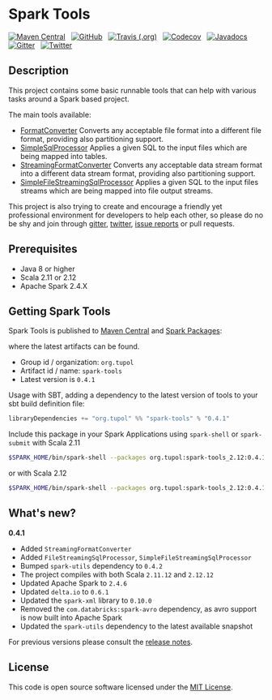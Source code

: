 # Spark Tools #

[![Maven Central](https://img.shields.io/maven-central/v/org.tupol/spark-tools_2.12.svg)][maven-central] &nbsp;
[![GitHub](https://img.shields.io/github/license/tupol/spark-tools.svg)][license] &nbsp; 
[![Travis (.org)](https://img.shields.io/travis/tupol/spark-tools.svg)][travis.org] &nbsp; 
[![Codecov](https://img.shields.io/codecov/c/github/tupol/spark-tools.svg)][codecov] &nbsp;
[![Javadocs](https://www.javadoc.io/badge/org.tupol/spark-tools_2.12.svg)][javadocs] &nbsp;
[![Gitter](https://badges.gitter.im/spark-tools/community.svg)][gitter] &nbsp; 
[![Twitter](https://img.shields.io/twitter/url/https/_tupol.svg?color=%2317A2F2)][twitter] &nbsp; 

## Description ##
This project contains some basic runnable tools that can help with various tasks around a Spark based project.

The main tools available:
- [FormatConverter](docs/format-converter.md) Converts any acceptable file format into a different
  file format, providing also partitioning support.
- [SimpleSqlProcessor](docs/sql-processor.md) Applies a given SQL to the input files which are 
  being mapped into tables.
- [StreamingFormatConverter](docs/streaming-format-converter.md) Converts any acceptable data 
  stream format into a different data stream format, providing also partitioning support.
- [SimpleFileStreamingSqlProcessor](docs/file-streaming-sql-processor.md) Applies a given SQL to the input files streams which are being mapped into file output streams.

This project is also trying to create and encourage a friendly yet professional environment 
for developers to help each other, so please do no be shy and join through [gitter], [twitter], 
[issue reports](https://github.com/tupol/spark-tools/issues/new/choose) or pull requests.


## Prerequisites ##

* Java 8 or higher
* Scala 2.11 or 2.12
* Apache Spark 2.4.X


## Getting Spark Tools ##

Spark Tools is published to [Maven Central][maven-central] and [Spark Packages][spark-packages]:

where the latest artifacts can be found.

- Group id / organization: `org.tupol`
- Artifact id / name: `spark-tools`
- Latest version is `0.4.1`

Usage with SBT, adding a dependency to the latest version of tools to your sbt build definition file:

```scala
libraryDependencies += "org.tupol" %% "spark-tools" % "0.4.1"
```

Include this package in your Spark Applications using `spark-shell` or `spark-submit`
with Scala 2.11
```bash
$SPARK_HOME/bin/spark-shell --packages org.tupol:spark-tools_2.12:0.4.1
```
or with Scala 2.12
```bash
$SPARK_HOME/bin/spark-shell --packages org.tupol:spark-tools_2.12:0.4.1
```

## What's new? ##

**0.4.1**

- Added `StreamingFormatConverter`
- Added `FileStreamingSqlProcessor`, `SimpleFileStreamingSqlProcessor`
- Bumped `spark-utils` dependency to `0.4.2`
- The project compiles with both Scala `2.11.12` and `2.12.12`
- Updated Apache Spark to `2.4.6`
- Updated `delta.io` to `0.6.1`
- Updated the `spark-xml` library to `0.10.0`
- Removed the `com.databricks:spark-avro` dependency, as avro support is now built into Apache Spark
- Updated the `spark-utils` dependency to the latest available snapshot

For previous versions please consult the [release notes](RELEASE-NOTES.md).

## License ##

This code is open source software licensed under the [MIT License](LICENSE).



[scala]: https://scala-lang.org/
[spark]: https://spark.apache.org/
[maven-central]: https://mvnrepository.com/artifact/org.tupol/spark-tools
[spark-packages]: https://spark-packages.org/package/tupol/spark-tools
[license]: https://github.com/tupol/spark-tools/blob/master/LICENSE
[travis.org]: https://travis-ci.com/tupol/spark-tools 
[codecov]: https://codecov.io/gh/tupol/spark-tools
[javadocs]: https://www.javadoc.io/doc/org.tupol/spark-tools_2.12
[gitter]: https://gitter.im/spark-tools/community
[twitter]: https://twitter.com/_tupol
